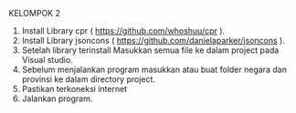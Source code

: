 KELOMPOK 2

1. Install Library cpr ( https://github.com/whoshuu/cpr ).
2. Install Library jsoncons ( https://github.com/danielaparker/jsoncons ).
3. Setelah library terinstall Masukkan semua file ke dalam project pada Visual studio.
4. Sebelum menjalankan program masukkan atau buat folder negara dan provinsi ke dalam directory project.
5. Pastikan terkoneksi internet
5. Jalankan program.
